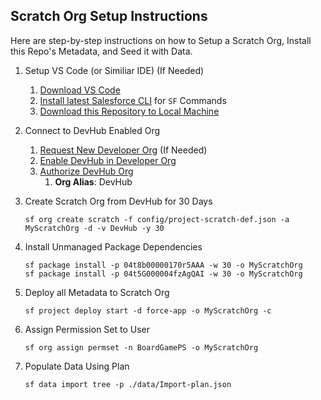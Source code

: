## Scratch Org Setup Instructions

Here are step-by-step instructions on how to Setup a Scratch Org, Install this Repo's Metadata, and Seed it with Data.

1. Setup VS Code (or Similiar IDE) (If Needed)
     1. [Download VS Code](https://code.visualstudio.com/Download) 
     1. [Install latest Salesforce CLI](https://developer.salesforce.com/docs/atlas.en-us.sfdx_setup.meta/sfdx_setup/sfdx_setup_install_cli.htm) for `SF` Commands
     1. [Download this Repository to Local Machine](https://docs.github.com/en/repositories/creating-and-managing-repositories/cloning-a-repository)
1. Connect to DevHub Enabled Org
     1. [Request New Developer Org](https://developer.salesforce.com/signup) (If Needed)
     1. [Enable DevHub in Developer Org](https://developer.salesforce.com/docs/atlas.en-us.sfdx_dev.meta/sfdx_dev/sfdx_setup_enable_devhub.htm)
     1. [Authorize DevHub Org](https://medium.com/@mariano.padularrosa/how-to-authorize-a-salesforce-org-from-vscode-178e17d73acc)
          1. **Org Alias**: DevHub
1. Create Scratch Org from DevHub for 30 Days

     ```
     sf org create scratch -f config/project-scratch-def.json -a MyScratchOrg -d -v DevHub -y 30
     ```

1. Install Unmanaged Package Dependencies 

     ```
     sf package install -p 04t8b00000170r5AAA -w 30 -o MyScratchOrg
     sf package install -p 04t5G000004fzAgQAI -w 30 -o MyScratchOrg
     ```

1. Deploy all Metadata to Scratch Org

     ```
     sf project deploy start -d force-app -o MyScratchOrg -c
     ```

1. Assign Permission Set to User

     ```
     sf org assign permset -n BoardGamePS -o MyScratchOrg
     ```

1. Populate Data Using Plan

     ```
     sf data import tree -p ./data/Import-plan.json
     ```